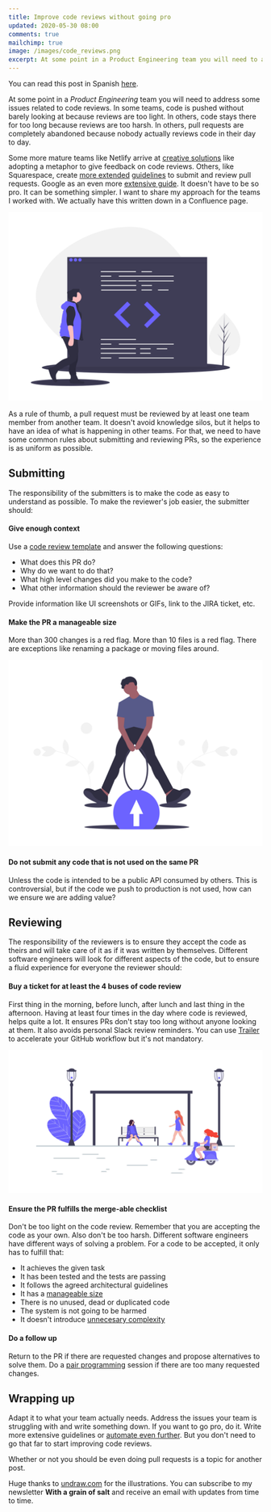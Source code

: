 ```yaml
---
title: Improve code reviews without going pro
updated: 2020-05-30 08:00
comments: true
mailchimp: true
image: /images/code_reviews.png
excerpt: At some point in a Product Engineering team you will need to address some issues related to code reviews. You don't have to go pro to do it.
---
```


You can read this post in Spanish [here](/es/improve-code-reviews).

At some point in a _Product Engineering_ team you will need to address some issues related to code reviews. In some teams, code is pushed without barely looking at because reviews are too light. In others, code stays there for too long because reviews are too harsh. In others, pull requests are completely abandoned because nobody actually reviews code in their day to day.

Some more mature teams like Netlify arrive at [creative solutions](https://www.netlify.com/blog/2020/03/05/feedback-ladders-how-we-encode-code-reviews-at-netlify/) like adopting a metaphor to give feedback on code reviews. Others, like Squarespace, create [more extended](https://engineering.squarespace.com/blog/2019/code-review-culture-part-2) [guidelines](https://engineering.squarespace.com/blog/2019/code-review-culture-part-1) to submit and review pull requests. Google as an even more [extensive guide](https://google.github.io/eng-practices/review/reviewer/standard.html). It doesn't have to be so pro. It can be something simpler. I want to share my approach for the teams I worked with. We actually have this written down in a Confluence page.

![](/images/code_reviews.png)

As a rule of thumb, a pull request must be reviewed by at least one team member from another team. It doesn't avoid knowledge silos, but it helps to have an idea of what is happening in other teams. For that, we need to have some common rules about submitting and reviewing PRs, so the experience is as uniform as possible.

## Submitting

The responsibility of the submitters is to make the code as easy to understand as possible. To make the reviewer's job easier, the submitter should:

#### Give enough context

Use a [code review template](https://help.github.com/en/github/building-a-strong-community/creating-a-pull-request-template-for-your-repository) and answer the following questions:

- What does this PR do?
- Why do we want to do that?
- What high level changes did you make to the code?
- What other information should the reviewer be aware of?

Provide information like UI screenshots or GIFs, link to the JIRA ticket, etc.

#### Make the PR a manageable size

More than 300 changes is a red flag. More than 10 files is a red flag. There are exceptions like renaming a package or moving files around.

![](/images/pull_requests.png)

#### Do not submit any code that is not used on the same PR

Unless the code is intended to be a public API consumed by others. This is controversial, but if the code we push to production is not used, how can we ensure we are adding value?

## Reviewing

The responsibility of the reviewers is to ensure they accept the code as theirs and will take care of it as if it was written by themselves. Different software engineers will look for different aspects of the code, but to ensure a fluid experience for everyone the reviewer should:

#### Buy a ticket for at least the 4 buses of code review

First thing in the morning, before lunch, after lunch and last thing in the afternoon. Having at least four times in the day where code is reviewed, helps quite a lot. It ensures PRs don't stay too long without anyone looking at them. It also avoids personal Slack review reminders. You can use [Trailer](http://ptsochantaris.github.io/trailer/) to accelerate your GitHub workflow but it's not mandatory.

![](/images/bus_stop.png)

#### Ensure the PR fulfills the merge-able checklist

Don't be too light on the code review. Remember that you are accepting the code as your own. Also don't be too harsh. Different software engineers have different ways of solving a problem. For a code to be accepted, it only has to fulfill that:

- It achieves the given task
- It has been tested and the tests are passing
- It follows the agreed architectural guidelines
- It has a [manageable size](https://geshan.com.np/blog/2019/12/how-to-get-your-pull-request-pr-merged-quickly/)
- There is no unused, dead or duplicated code
- The system is not going to be harmed
- It doesn't introduce [unnecesary complexity](https://youtu.be/kfffy12uQ7g)

#### Do a follow up

Return to the PR if there are requested changes and propose alternatives to solve them. Do a [pair programming](https://martinfowler.com/articles/on-pair-programming.html) session if there are too many requested changes.

## Wrapping up

Adapt it to what your team actually needs. Address the issues your team is struggling with and write something down. If you want to go pro, do it. Write more extensive guidelines or [automate even further](https://www.freecodecamp.org/news/how-to-automate-code-reviews-on-github-41be46250712/). But you don't need to go that far to start improving code reviews.

Whether or not you should be even doing pull requests is a topic for another post.

Huge thanks to [undraw.com](https://undraw.co) for the illustrations. You can subscribe to my newsletter **With a grain of salt** and receive an email with updates from time to time.
